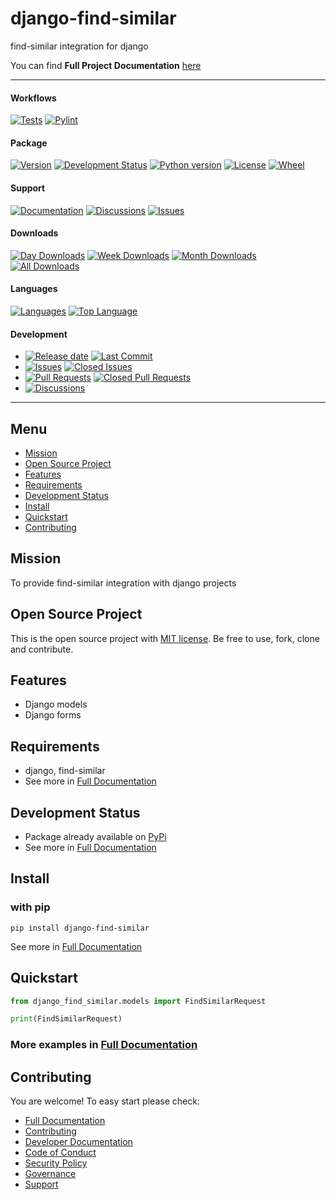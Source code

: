 # django-find-similar

find-similar integration for django

You can find **Full Project Documentation** [here][documentation_path]

<hr>

#### Workflows
[![Tests](https://github.com/findsimilar/django-find-similar/actions/workflows/run-tests.yml/badge.svg?branch=main)](https://github.com/findsimilar/django-find-similar/actions/workflows/run-tests.yml)
[![Pylint](https://github.com/findsimilar/django-find-similar/actions/workflows/lint.yml/badge.svg?branch=main)](https://github.com/findsimilar/django-find-similar/actions/workflows/lint.yml)

#### Package
[![Version](https://img.shields.io/pypi/v/django-find-similar.svg)](https://pypi.python.org/pypi/django-find-similar/)
[![Development Status](https://img.shields.io/pypi/status/django-find-similar.svg)](https://pypi.python.org/pypi/django-find-similar)
[![Python version](https://img.shields.io/pypi/pyversions/django-find-similar.svg)](https://pypi.python.org/pypi/django-find-similar/)
[![License](https://img.shields.io/pypi/l/django-find-similar)](https://github.com/findsimilar/django-find-similarblob/main/LICENSE)
[![Wheel](https://img.shields.io/pypi/wheel/django-find-similar.svg)](https://pypi.python.org/pypi/django-find-similar/)

#### Support
[![Documentation](https://img.shields.io/badge/docs-0094FF.svg)][documentation_path]
[![Discussions](https://img.shields.io/badge/discussions-ff0068.svg)](https://github.com/findsimilar/django-find-similar/discussions/)
[![Issues](https://img.shields.io/badge/issues-11AE13.svg)](https://github.com/findsimilar/django-find-similar/issues/)

#### Downloads
[![Day Downloads](https://img.shields.io/pypi/dd/django-find-similar)](https://pepy.tech/project/django-find-similar)
[![Week Downloads](https://img.shields.io/pypi/dw/django-find-similar)](https://pepy.tech/project/django-find-similar)
[![Month Downloads](https://img.shields.io/pypi/dm/django-find-similar)](https://pepy.tech/project/django-find-similar)
[![All Downloads](https://img.shields.io/pepy/dt/django-find-similar)](https://pepy.tech/project/django-find-similar)

#### Languages
[![Languages](https://img.shields.io/github/languages/count/findsimilar/django-find-similar)](https://github.com/findsimilar/django-find-similar)
[![Top Language](https://img.shields.io/github/languages/top/findsimilar/django-find-similar)](https://github.com/findsimilar/django-find-similar)

#### Development
- [![Release date](https://img.shields.io/github/release-date/findsimilar/django-find-similar
)](https://github.com/findsimilar/django-find-similar/releases)
[![Last Commit](https://img.shields.io/github/last-commit/findsimilar/django-find-similar/main
)](https://github.com/findsimilar/django-find-similar)
- [![Issues](https://img.shields.io/github/issues/findsimilar/django-find-similar
)](https://github.com/findsimilar/django-find-similar/issues/)
[![Closed Issues](https://img.shields.io/github/issues-closed/findsimilar/django-find-similar
)](https://github.com/findsimilar/django-find-similar/issues/)
- [![Pull Requests](https://img.shields.io/github/issues-pr/findsimilar/django-find-similar
)](https://github.com/findsimilar/django-find-similar/pulls)
[![Closed Pull Requests](https://img.shields.io/github/issues-pr-closed-raw/findsimilar/django-find-similar
)](https://github.com/findsimilar/django-find-similar/pulls)
- [![Discussions](https://img.shields.io/github/discussions/findsimilar/django-find-similar
)](https://github.com/findsimilar/django-find-similar/discussions/)

[//]: # (#### Repository Stats)

[//]: # ([![Stars]&#40;https://img.shields.io/github/stars/findsimilar/django-find-similar)

[//]: # (&#41;]&#40;https://github.com/findsimilar/django-find-similar&#41;)

[//]: # ([![Contributors]&#40;https://img.shields.io/github/contributors/findsimilar/django-find-similar)

[//]: # (&#41;]&#40;https://github.com/findsimilar/django-find-similargraphs/contributors&#41;)

[//]: # ([![Forks]&#40;https://img.shields.io/github/forks/findsimilar/django-find-similar)

[//]: # (&#41;]&#40;https://github.com/findsimilar/django-find-similar&#41;)

<hr>

## Menu

- [Mission](#mission)
- [Open Source Project](#open-source-project)
- [Features](#features)
- [Requirements](#requirements)
- [Development Status](#development-status)
- [Install](#install)
- [Quickstart](#quickstart)
- [Contributing](#contributing)

## Mission

To provide find-similar integration with django projects

## Open Source Project

This is the open source project with [MIT license](LICENSE). 
Be free to use, fork, clone and contribute.

## Features

- Django models
- Django forms

## Requirements

- django, find-similar
- See more in [Full Documentation](https://django-find-similar.findsimilar.org/about.html#requirements)

## Development Status

- Package already available on [PyPi](https://pypi.org/project/django-find-similar/)
- See more in [Full Documentation](https://django-find-similar.findsimilar.org/about.html#development-status)

## Install

### with pip

```commandline
pip install django-find-similar
```

See more in [Full Documentation](https://django-find-similar.findsimilar.org/install.html)

## Quickstart

```python
from django_find_similar.models import FindSimilarRequest

print(FindSimilarRequest)
```

### More examples in [Full Documentation][documentation_path]

## Contributing

You are welcome! To easy start please check:
- [Full Documentation][documentation_path]
- [Contributing](CONTRIBUTING.md)
- [Developer Documentation](https://django-find-similar.findsimilar.org/dev_documentation.html)
- [Code of Conduct](CODE_OF_CONDUCT.md)
- [Security Policy](SECURITY.md)
- [Governance](GOVERNANCE.md)
- [Support](SUPPORT.md)

[documentation_path]: https://django-find-similar.findsimilar.org
